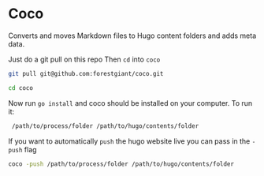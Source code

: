 # Coco
Converts and moves Markdown files to Hugo content folders and adds meta data.

Just do a git pull on this repo
Then `cd` into `coco`

``` bash
git pull git@github.com:forestgiant/coco.git

cd coco

```
Now run `go install` and coco should be installed on your computer. To run it:

``` bash
 /path/to/process/folder /path/to/hugo/contents/folder
```

If you want to automatically `push` the hugo website live you can pass in the `-push` flag

``` bash
coco -push /path/to/process/folder /path/to/hugo/contents/folder
```
